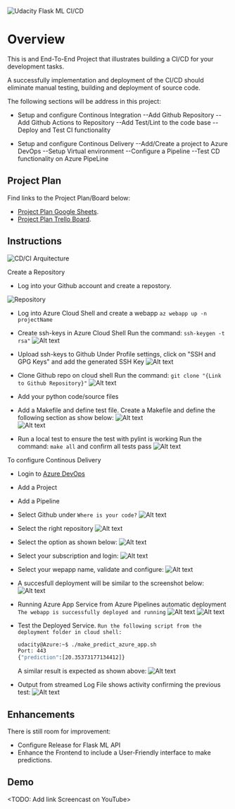 ![Udacity Flask ML CI/CD](https://github.com/femog008/UdacityFlaskMLProject/workflows/Python%20application%20test%20with%20Github%20Actions/badge.svg)

# Overview

This is and End-To-End Project that illustrates building a CI/CD for your development tasks.

A successfully implementation and deployment of the CI/CD should eliminate manual testing, building and deployment of source code.

The following sections will be address in this project:

* Setup and configure Continous Integration
    --Add Github Repository
    --Add Github Actions to Repository
    --Add Test/Lint to the code base
    --Deploy and Test CI functionality

* Setup and configure Continous Delivery
    --Add/Create a project to Azure DevOps
    --Setup Virtual environment
    --Configure a Pipeline
    --Test CD functionality on Azure PipeLine


## Project Plan

Find links to the Project Plan/Board below:

* [Project Plan Google Sheets](https://trello.com/b/9fkfM44w/udacity-flaskml-cicd).
* [Project Plan Trello Board](https://docs.google.com/spreadsheets/d/1SjQ7rr3Z2w4xwnkOLhOgVUFBdpgUWeWlp3MD_4WFXwU/edit#gid=311255061).

## Instructions

![CD/CI Arquitecture](images/Screenshot_1.png?raw=true "CD/CI Arquitecture")

Create a Repository

* Log into your Github account and create a repostory.

![Repository](images/Screenshot_2.png?raw=true "New Repo")

* Log into Azure Cloud Shell and create a webapp
    `az webapp up -n projectName`
    
* Create ssh-keys in Azure Cloud Shell
    Run the command: `ssh-keygen -t rsa"`
    ![Alt text](images/Screenshot_4.png?raw=true "Generate SSH Key")
        
* Upload ssh-keys to Github
    Under Profile settings, click on "SSH and GPG Keys" and add the generated SSH Key
    ![Alt text](images/Screenshot_5.png?raw=true "Add SSH Key")
    
* Clone Github repo on cloud shell
    Run the command: `git clone "{Link to Github Repository}"`
    ![Alt text](images/Screenshot_6.png?raw=true "Clone repo")   
    
* Add your python code/source files

* Add a Makefile and define test file. Create a Makefile and define the following section as show below:
    ![Alt text](images/Screenshot_7.png?raw=true "Add Makefile")    
    ![Alt text](images/Screenshot_8.png?raw=true "Add test file")    
    
* Run a local test to ensure the test with pylint is working 
    Run the command: `make all` and confirm all tests pass
    ![Alt text](images/Screenshot_9.png?raw=true "Run make all")

To configure Continous Delivery

* Login to [Azure DevOps](https://dev.azure.com)
* Add a Project
* Add a Pipeline
* Select Github under `Where is your code?`
    ![Alt text](images/Screenshot_10.png?raw=true "Add pipeline")
    
* Select the right repository
    ![Alt text](images/Screenshot_11.png?raw=true "choose repository")
    
* Select the option as shown below:
    ![Alt text](images/Screenshot_12.png?raw=true "choose Python To Linux")
    
* Select your subscription and login:
    ![Alt text](images/Screenshot_13.png?raw=true "Choose subscription")
    
* Select your wepapp name, validate and configure:
    ![Alt text](images/Screenshot_14.png?raw=true "choose webapp")
    
* A succesfull deployment will be similar to the screenshot below:
    ![Alt text](images/Screenshot_15.png?raw=true "Add pipeline")
    
* Running Azure App Service from Azure Pipelines automatic deployment 
    `The webapp is successfully deployed and running`
    ![Alt text](images/Screenshot_3.png?raw=true "Running WebApp")
    ![Alt text](images/Screenshot_16.png?raw=true "App via browser")
    
* Test the Deployed Service.
    `Run the following script from the deployment folder in cloud shell:`
    ```bash
    udacity@Azure:~$ ./make_predict_azure_app.sh
    Port: 443
    {"prediction":[20.35373177134412]}
    ```
    
    A similar result is expected as shown above:
    ![Alt text](images/Screenshot_17.png?raw=true "Prediction Result")
    
* Output from streamed Log File shows activity confirming the previous test:
    ![Alt text](images/Screenshot_18.png?raw=true "Log ")

## Enhancements

There is still room for improvement:

* Configure Release for Flask ML API
* Enhance the Frontend to include a User-Friendly interface to make predictions.

## Demo 

<TODO: Add link Screencast on YouTube>


